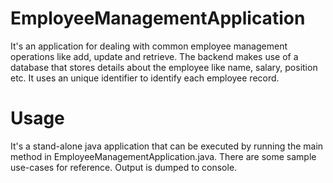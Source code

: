 # EmployeeManagementApplication
It's an application for dealing with common employee management operations like add, update and retrieve.
The backend makes use of a database that stores details about the employee like name, salary, position etc. 
It uses an unique identifier to identify each employee record.

# Usage
It's a stand-alone java application that can be executed by running the main method in EmployeeManagementApplication.java.
There are some sample use-cases for reference. Output is dumped to console.


